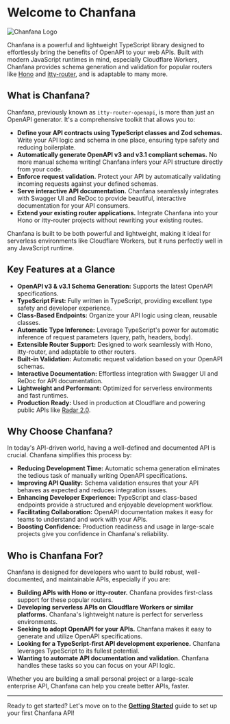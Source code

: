 # Welcome to Chanfana

![Chanfana Logo](https://raw.githubusercontent.com/cloudflare/chanfana/refs/heads/main/docs/images/logo.png)

Chanfana is a powerful and lightweight TypeScript library designed to effortlessly bring the benefits of OpenAPI to your web APIs. Built with modern JavaScript runtimes in mind, especially Cloudflare Workers, Chanfana provides schema generation and validation for popular routers like [Hono](https://github.com/honojs/hono) and [itty-router](https://github.com/kwhitley/itty-router), and is adaptable to many more.

## What is Chanfana?

Chanfana, previously known as `itty-router-openapi`, is more than just an OpenAPI generator. It's a comprehensive toolkit that allows you to:

*   **Define your API contracts using TypeScript classes and Zod schemas.** Write your API logic and schema in one place, ensuring type safety and reducing boilerplate.
*   **Automatically generate OpenAPI v3 and v3.1 compliant schemas.**  No more manual schema writing! Chanfana infers your API structure directly from your code.
*   **Enforce request validation.**  Protect your API by automatically validating incoming requests against your defined schemas.
*   **Serve interactive API documentation.**  Chanfana seamlessly integrates with Swagger UI and ReDoc to provide beautiful, interactive documentation for your API consumers.
*   **Extend your existing router applications.**  Integrate Chanfana into your Hono or itty-router projects without rewriting your existing routes.

Chanfana is built to be both powerful and lightweight, making it ideal for serverless environments like Cloudflare Workers, but it runs perfectly well in any JavaScript runtime.

## Key Features at a Glance

*   **OpenAPI v3 & v3.1 Schema Generation:**  Supports the latest OpenAPI specifications.
*   **TypeScript First:**  Fully written in TypeScript, providing excellent type safety and developer experience.
*   **Class-Based Endpoints:**  Organize your API logic using clean, reusable classes.
*   **Automatic Type Inference:**  Leverage TypeScript's power for automatic inference of request parameters (query, path, headers, body).
*   **Extensible Router Support:**  Designed to work seamlessly with Hono, itty-router, and adaptable to other routers.
*   **Built-in Validation:**  Automatic request validation based on your OpenAPI schemas.
*   **Interactive Documentation:**  Effortless integration with Swagger UI and ReDoc for API documentation.
*   **Lightweight and Performant:**  Optimized for serverless environments and fast runtimes.
*   **Production Ready:**  Used in production at Cloudflare and powering public APIs like [Radar 2.0](https://developers.cloudflare.com/radar/).

## Why Choose Chanfana?

In today's API-driven world, having a well-defined and documented API is crucial. Chanfana simplifies this process by:

*   **Reducing Development Time:**  Automatic schema generation eliminates the tedious task of manually writing OpenAPI specifications.
*   **Improving API Quality:**  Schema validation ensures that your API behaves as expected and reduces integration issues.
*   **Enhancing Developer Experience:**  TypeScript and class-based endpoints provide a structured and enjoyable development workflow.
*   **Facilitating Collaboration:**  OpenAPI documentation makes it easy for teams to understand and work with your APIs.
*   **Boosting Confidence:**  Production readiness and usage in large-scale projects give you confidence in Chanfana's reliability.

## Who is Chanfana For?

Chanfana is designed for developers who want to build robust, well-documented, and maintainable APIs, especially if you are:

*   **Building APIs with Hono or itty-router.** Chanfana provides first-class support for these popular routers.
*   **Developing serverless APIs on Cloudflare Workers or similar platforms.** Chanfana's lightweight nature is perfect for serverless environments.
*   **Seeking to adopt OpenAPI for your APIs.** Chanfana makes it easy to generate and utilize OpenAPI specifications.
*   **Looking for a TypeScript-first API development experience.** Chanfana leverages TypeScript to its fullest potential.
*   **Wanting to automate API documentation and validation.** Chanfana handles these tasks so you can focus on your API logic.

Whether you are building a small personal project or a large-scale enterprise API, Chanfana can help you create better APIs, faster.

---

Ready to get started? Let's move on to the [**Getting Started**](./getting-started.md) guide to set up your first Chanfana API!
